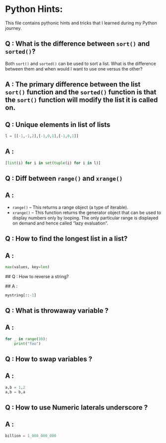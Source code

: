 # Python Hints:

This file contains pythonic hints and tricks that I learned during my Python journey.

## Q : What is the difference between `sort()` and `sorted()`?

Both `sort()` and `sorted()` can be used to sort a list. What is the difference between them and when would I want to use one versus the other?

## A : The primary difference between the list `sort()` function and the `sorted()` function is that the `sort()` function will modify the list it is called on. 

## Q : Unique elements in list of lists

```python
l = [[-1,-1,2],[-1,0,1],[-1,0,1]]
```

## A :

```python
[list(i) for i in set(tuple(i) for i in l)]
```

## Q : Diff between `range()` and `xrange()`

## A :

* `range()` – This returns a range object (a type of iterable). 
* `xrange()` – This function returns the generator object that can be used to display numbers only by looping. The only particular range is displayed on demand and hence called “lazy evaluation“.

## Q : How to find the longest list in a list?

## A : 
```python
max(values, key=len)
```


## Q : How to reverse a string?

## A : 
```python
mystring[::-1]
```

## Q : What is throwaway variable ?

## A : 
```python
for _ in range(10):
    print("foo")
```

## Q : How to swap variables ?

## A : 

```python
a,b = 1,2
a,b = b,a
```

## Q : How to use Numeric laterals underscore ?

## A :

```python
billion = 1_000_000_000
```



